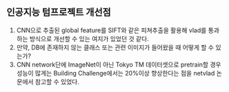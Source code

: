 ## 인공지능 텀프로젝트 개선점

1. CNN으로 추출된 global feature를 SIFT와 같은 피쳐추출을 활용해 vlad를 통과하는 방식으로 개선할 수 있는 여지가 있었던 것 같다.
2. 만약, DB에 존재하지 않는 클래스 또는 관련 이미지가 들어왔을 때 어떻게 할 수 있는가?
3. CNN network단에 ImageNet이 아닌 Tokyo TM 데이터셋으로 pretrain할 경우 성능이 많게는 Building Challenge에서는 20%이상 향상한다는 점을 netvlad 논문에서 참고할 수 있었다.

